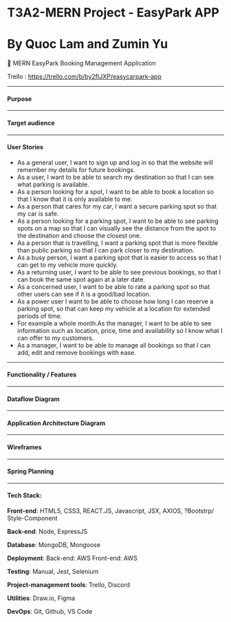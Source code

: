 # T3A2-MERN Project - EasyPark APP

# By Quoc Lam and Zumin Yu

🚗 MERN EasyPark Booking Management Application 



Trello : https://trello.com/b/by2fIJXP/easycarpark-app



---

#### Purpose





------

####  Target audience





---

#### User Stories

- As a general user, I want to sign up and log in so that the website will remember my details for future bookings.
- As a user, I want to be able to search my destination so that I can see what parking is available.
- As a person looking for a spot, I want to be able to book a location so that I know that it is only available to me.
- As a person that cares for my car, I want a secure parking spot so that my car is safe.
- As a person looking for a parking spot, I want to be able to see parking spots on a map so that I can visually see the distance from the spot to the destination and choose the closest one. 
- As a person that is travelling, I want a parking spot that is more flexible than public parking so that I can park closer to my destination.
- As a busy person, I want a parking spot that is easier to access so that I can get to my vehicle more quickly.
- As a returning user, I want to be able to see previous bookings, so that I can book the same spot again at a later date. 
- As a concerned user, I want to be able to rate a parking spot so that other users can see if it is a good/bad location.
- As a power user I want to be able to choose how long I can reserve a parking spot, so that can keep my vehicle at a location for extended periods of time. 
- For example a whole month.As the manager, I want to be able to see information such as location, price, time and availability so I know what I can offer to my customers.
- As a manager, I want to be able to manage all bookings so that I can add, edit and remove bookings with ease.





------

####  Functionality / Features





------

#### Dataflow Diagram





------

#### Application Architecture Diagram



---

#### Wireframes





---

#### Spring Planning



---

#### Tech Stack:

**Front-end**: HTML5, CSS3, REACT.JS, Javascript, JSX, AXIOS, ?Bootstrp/ Style-Component

**Back-end**: Node, ExpressJS

**Database**: MongoDB, Mongoose

**Deployment**: Back-end: AWS Front-end: AWS

**Testing**: Manual, Jest, Selenium 

**Project-management tools**: Trello, Discord

**Utilities**: Draw.io, Figma

**DevOps**: Git, Github, VS Code